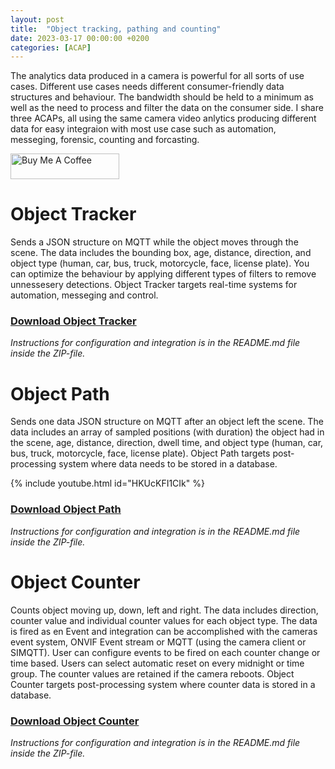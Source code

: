 ```yaml
---
layout: post
title:  "Object tracking, pathing and counting"
date: 2023-03-17 00:00:00 +0200
categories: [ACAP]
---
```


The analytics data produced in a camera is powerful for all sorts of use cases.  Different use cases needs different consumer-friendly data structures and behaviour.  The bandwidth should be held to a minimum as well as the need to process and filter the data on the consumer side.  I share three ACAPs, all using the same camera video anlytics producing different data for easy integraion with most use case such as automation, messeging, forensic, counting and forcasting.

<a href="https://www.buymeacoffee.com/fredjuhlinl" target="_blank"><img src="https://cdn.buymeacoffee.com/buttons/default-orange.png" alt="Buy Me A Coffee" height="41" width="174"></a>

# Object Tracker
Sends a JSON structure on MQTT while the object moves through the scene.  The data includes the bounding box, age, distance, direction, and object type (human, car, bus, truck, motorcycle, face, license plate).  You can optimize the behaviour by applying different types of filters to remove unnessesery detections.
Object Tracker targets real-time systems for automation, messeging and control.  

### [Download Object Tracker](https://acap.juhlin.me/package/ObjectTracker)
*Instructions for configuration and integration is in the README.md file inside the ZIP-file.*

# Object Path
Sends one data JSON structure on MQTT after an object left the scene.  The data includes an array of sampled positions (with duration) the object had in the scene, age, distance, direction, dwell time, and object type (human, car, bus, truck, motorcycle, face, license plate).
Object Path targets post-processing system where data needs to be stored in a database.  

{% include youtube.html id="HKUcKFI1CIk" %}

### [Download Object Path](https://acap.juhlin.me/package/ObjectPath)
*Instructions for configuration and integration is in the README.md file inside the ZIP-file.*

# Object Counter
Counts object moving up, down, left and right.  The data includes direction, counter value and individual counter values for each object type.  The data is fired as en Event and integration can be accomplished with the cameras event system, ONVIF Event stream or MQTT (using the camera client or SIMQTT).
User can configure events to be fired on each counter change or time based.  Users can select automatic reset on every midnight or time group.  The counter values are retained if the camera reboots.
Object Counter targets post-processing system where counter data is stored in a database.  

### [Download Object Counter](https://acap.juhlin.me/package/ObjectCounter)
*Instructions for configuration and integration is in the README.md file inside the ZIP-file.*
